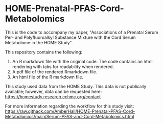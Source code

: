 # HOME-Prenatal-PFAS-Cord-Metabolomics

This is the code to accompany my paper, "Associations of a Prenatal Serum Per- and Polyfluoroalkyl Substance Mixture with the Cord Serum Metabolome in the HOME Study".

This repository contains the following:
1. An R markdown file with the original code. The code contains an html rendering with tabs for readability when rendered.
2. A pdf file of the rendered Rmarkdown file.
3. An html file of the R markdown file.

This study used data from the HOME Study. This data is not publically available; however, data can be requested here: https://homestudy.research.cchmc.org/contact

For more information regarding the workflow for this study visit: https://raw.githack.com/AmberHall/HOME-Prenatal-PFAS-Cord-Metabolomics/main/Serum-PFAS-and-Cord-Metabolomics.html
